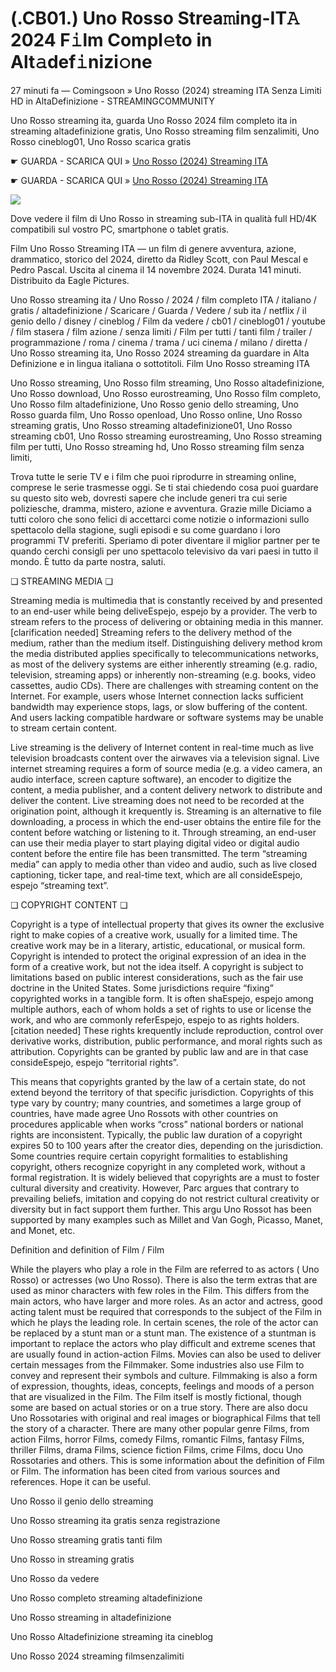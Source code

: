 # (.CB01.) Uno Rosso Strea𝚖ing-IT𝙰 2024 F𝚒lm Compl𝚎to in Alt𝚊def𝚒nizi𝚘ne

27 minuti fa — Comingsoon » Uno Rosso (2024) streaming ITA Senza Limiti HD in AltaDefinizione - STREAMINGCOMMUNITY

Uno Rosso streaming ita, guarda Uno Rosso 2024 film completo ita in streaming altadefinizione gratis, Uno Rosso streaming film senzalimiti, Uno Rosso cineblog01, Uno Rosso scarica gratis

☛ GUARDA - SCARICA QUI » [Uno Rosso (2024) Streaming ITA](https://4kmovies.one/it/movie/845781/red-one.git)

☛ GUARDA - SCARICA QUI » [Uno Rosso (2024) Streaming ITA](https://4kmovies.one/it/movie/845781/red-one.git)

<p dir="auto"><a href="https://4kmovies.one/it/movie/845781/red-one.git" title="1080p" rel="nofollow"><img src="https://camo.githubusercontent.com/e77d383337f352112ed1c7d3ceb2b7e09c82c4d2a374d360222ff6c789a55060/68747470733a2f2f692e696d6775722e636f6d2f6a684e476f45742e676966" style="max-width: 100%;"></a></p>

Dove vedere il film di Uno Rosso in streaming sub-ITA in qualità full HD/4K compatibili sul vostro PC, smartphone o tablet gratis.

Film Uno Rosso Streaming ITA — un film di genere avventura, azione, drammatico, storico del 2024, diretto da Ridley Scott, con Paul Mescal e Pedro Pascal. Uscita al cinema il 14 novembre 2024. Durata 141 minuti. Distribuito da Eagle Pictures.

Uno Rosso streaming ita / Uno Rosso / 2024 / film completo ITA / italiano / gratis / altadefinizione / Scaricare / Guarda / Vedere / sub ita / netflix / il genio dello / disney / cineblog / Film da vedere / cb01 / cineblog01 / youtube / film stasera / film azione / senza limiti / Film per tutti / tanti film / trailer / programmazione / roma / cinema / trama / uci cinema / milano / diretta / Uno Rosso streaming ita, Uno Rosso 2024 streaming da guardare in Alta Definizione e in lingua italiana o sottotitoli. Film Uno Rosso streaming ITA

Uno Rosso streaming, Uno Rosso film streaming, Uno Rosso altadefinizione, Uno Rosso download, Uno Rosso eurostreaming, Uno Rosso film completo, Uno Rosso film altadefinizione, Uno Rosso genio dello streaming, Uno Rosso guarda film, Uno Rosso openload, Uno Rosso online, Uno Rosso streaming gratis, Uno Rosso streaming altadefinizione01, Uno Rosso streaming cb01, Uno Rosso streaming eurostreaming, Uno Rosso streaming film per tutti, Uno Rosso streaming hd, Uno Rosso streaming film senza limiti,

Trova tutte le serie TV e i film che puoi riprodurre in streaming online, comprese le serie trasmesse oggi. Se ti stai chiedendo cosa puoi guardare su questo sito web, dovresti sapere che include generi tra cui serie poliziesche, dramma, mistero, azione e avventura. Grazie mille Diciamo a tutti coloro che sono felici di accettarci come notizie o informazioni sullo spettacolo della stagione, sugli episodi e su come guardano i loro programmi TV preferiti. Speriamo di poter diventare il miglior partner per te quando cerchi consigli per uno spettacolo televisivo da vari paesi in tutto il mondo. È tutto da parte nostra, saluti.

❏ STREAMING MEDIA ❏

Streaming media is multimedia that is constantly received by and presented to an end-user while being deliveEspejo, espejo by a provider. The verb to stream refers to the process of delivering or obtaining media in this manner.[clarification needed] Streaming refers to the delivery method of the medium, rather than the medium itself. Distinguishing delivery method krom the media distributed applies specifically to telecommunications networks, as most of the delivery systems are either inherently streaming (e.g. radio, television, streaming apps) or inherently non-streaming (e.g. books, video cassettes, audio CDs). There are challenges with streaming content on the Internet. For example, users whose Internet connection lacks sufficient bandwidth may experience stops, lags, or slow buffering of the content. And users lacking compatible hardware or software systems may be unable to stream certain content.

Live streaming is the delivery of Internet content in real-time much as live television broadcasts content over the airwaves via a television signal. Live internet streaming requires a form of source media (e.g. a video camera, an audio interface, screen capture software), an encoder to digitize the content, a media publisher, and a content delivery network to distribute and deliver the content. Live streaming does not need to be recorded at the origination point, although it krequently is. Streaming is an alternative to file downloading, a process in which the end-user obtains the entire file for the content before watching or listening to it. Through streaming, an end-user can use their media player to start playing digital video or digital audio content before the entire file has been transmitted. The term “streaming media” can apply to media other than video and audio, such as live closed captioning, ticker tape, and real-time text, which are all consideEspejo, espejo “streaming text”.

❏ COPYRIGHT CONTENT ❏

Copyright is a type of intellectual property that gives its owner the exclusive right to make copies of a creative work, usually for a limited time. The creative work may be in a literary, artistic, educational, or musical form. Copyright is intended to protect the original expression of an idea in the form of a creative work, but not the idea itself. A copyright is subject to limitations based on public interest considerations, such as the fair use doctrine in the United States. Some jurisdictions require “fixing” copyrighted works in a tangible form. It is often shaEspejo, espejo among multiple authors, each of whom holds a set of rights to use or license the work, and who are commonly referEspejo, espejo to as rights holders.[citation needed] These rights krequently include reproduction, control over derivative works, distribution, public performance, and moral rights such as attribution. Copyrights can be granted by public law and are in that case consideEspejo, espejo “territorial rights”.

This means that copyrights granted by the law of a certain state, do not extend beyond the territory of that specific jurisdiction. Copyrights of this type vary by country; many countries, and sometimes a large group of countries, have made agree Uno Rossots with other countries on procedures applicable when works “cross” national borders or national rights are inconsistent. Typically, the public law duration of a copyright expires 50 to 100 years after the creator dies, depending on the jurisdiction. Some countries require certain copyright formalities to establishing copyright, others recognize copyright in any completed work, without a formal registration. It is widely believed that copyrights are a must to foster cultural diversity and creativity. However, Parc argues that contrary to prevailing beliefs, imitation and copying do not restrict cultural creativity or diversity but in fact support them further. This argu Uno Rossot has been supported by many examples such as Millet and Van Gogh, Picasso, Manet, and Monet, etc.

Definition and definition of Film / Film

While the players who play a role in the Film are referred to as actors ( Uno Rosso) or actresses (wo Uno Rosso). There is also the term extras that are used as minor characters with few roles in the Film. This differs from the main actors, who have larger and more roles. As an actor and actress, good acting talent must be required that corresponds to the subject of the Film in which he plays the leading role. In certain scenes, the role of the actor can be replaced by a stunt man or a stunt man. The existence of a stuntman is important to replace the actors who play difficult and extreme scenes that are usually found in action-action Films. Movies can also be used to deliver certain messages from the Filmmaker. Some industries also use Film to convey and represent their symbols and culture. Filmmaking is also a form of expression, thoughts, ideas, concepts, feelings and moods of a person that are visualized in the Film. The Film itself is mostly fictional, though some are based on actual stories or on a true story. There are also docu Uno Rossotaries with original and real images or biographical Films that tell the story of a character. There are many other popular genre Films, from action Films, horror Films, comedy Films, romantic Films, fantasy Films, thriller Films, drama Films, science fiction Films, crime Films, docu Uno Rossotaries and others. This is some information about the definition of Film or Film. The information has been cited from various sources and references. Hope it can be useful.

Uno Rosso il genio dello streaming

Uno Rosso streaming ita gratis senza registrazione

Uno Rosso streaming gratis tanti film

Uno Rosso in streaming gratis

Uno Rosso da vedere

Uno Rosso completo streaming altadefinizione

Uno Rosso streaming in altadefinizione

Uno Rosso Altadefinizione streaming ita cineblog

Uno Rosso 2024 streaming filmsenzalimiti
